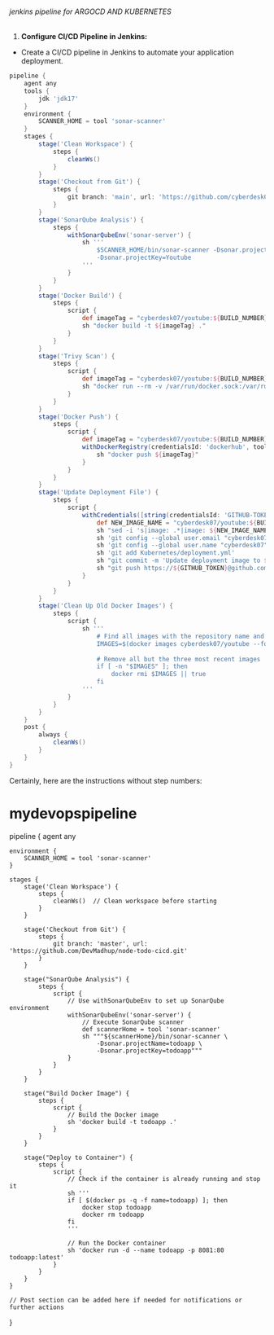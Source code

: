 ###### jenkins pipeline for ARGOCD AND KUBERNETES ########
1. **Configure CI/CD Pipeline in Jenkins:**
- Create a CI/CD pipeline in Jenkins to automate your application deployment.

```groovy
pipeline {
    agent any
    tools {
        jdk 'jdk17'
    }
    environment {
        SCANNER_HOME = tool 'sonar-scanner'
    }
    stages {
        stage('Clean Workspace') {
            steps {
                cleanWs()
            }
        }
        stage('Checkout from Git') {
            steps {
                git branch: 'main', url: 'https://github.com/cyberdesk07/a-youtube-clone-app.git'
            }
        }
        stage('SonarQube Analysis') {
            steps {
                withSonarQubeEnv('sonar-server') {
                    sh '''
                        $SCANNER_HOME/bin/sonar-scanner -Dsonar.projectName=Youtube \
                        -Dsonar.projectKey=Youtube
                    '''
                }
            }
        }
        stage('Docker Build') {
            steps {
                script {
                    def imageTag = "cyberdesk07/youtube:${BUILD_NUMBER}"
                    sh "docker build -t ${imageTag} ."
                }
            }
        }
        stage('Trivy Scan') {
            steps {
                script {
                    def imageTag = "cyberdesk07/youtube:${BUILD_NUMBER}"
                    sh "docker run --rm -v /var/run/docker.sock:/var/run/docker.sock aquasec/trivy:latest image ${imageTag}"
                }
            }
        }
        stage('Docker Push') {
            steps {
                script {
                    def imageTag = "cyberdesk07/youtube:${BUILD_NUMBER}"
                    withDockerRegistry(credentialsId: 'dockerhub', toolName: 'docker') {   
                        sh "docker push ${imageTag}"
                    }
                }
            }
        }
        stage('Update Deployment File') {
            steps {
                script {
                    withCredentials([string(credentialsId: 'GITHUB-TOKEN', variable: 'GITHUB_TOKEN')]) {
                        def NEW_IMAGE_NAME = "cyberdesk07/youtube:${BUILD_NUMBER}"
                        sh "sed -i 's|image: .*|image: ${NEW_IMAGE_NAME}|' Kubernetes/deployment.yml"
                        sh 'git config --global user.email "cyberdesk07@gmail.com"'
                        sh 'git config --global user.name "cyberdesk07"'
                        sh 'git add Kubernetes/deployment.yml'
                        sh "git commit -m 'Update deployment image to ${NEW_IMAGE_NAME}' || echo 'No changes to commit'"
                        sh "git push https://${GITHUB_TOKEN}@github.com/cyberdesk07/a-youtube-clone-app.git HEAD:main"
                    }
                }
            }
        }
        stage('Clean Up Old Docker Images') {
            steps {
                script {
                    sh '''
                        # Find all images with the repository name and sort by creation date
                        IMAGES=$(docker images cyberdesk07/youtube --format "{{.Repository}}:{{.Tag}} {{.ID}}" | sort -r | awk 'NR>3 {print $2}')
                        
                        # Remove all but the three most recent images
                        if [ -n "$IMAGES" ]; then
                            docker rmi $IMAGES || true
                        fi
                    '''
                }
            }
        }
    }
    post {
        always {
            cleanWs()
        }
    }
}
```

Certainly, here are the instructions without step numbers:



# mydevopspipeline

pipeline {
    agent any

    environment {
        SCANNER_HOME = tool 'sonar-scanner'
    }

    stages {
        stage('Clean Workspace') {
            steps {
                cleanWs()  // Clean workspace before starting
            }
        }

        stage('Checkout from Git') {
            steps {
                git branch: 'master', url: 'https://github.com/DevMadhup/node-todo-cicd.git'
            }
        }
        
        stage("SonarQube Analysis") {
            steps {
                script {
                    // Use withSonarQubeEnv to set up SonarQube environment
                    withSonarQubeEnv('sonar-server') {
                        // Execute SonarQube scanner
                        def scannerHome = tool 'sonar-scanner'
                        sh """${scannerHome}/bin/sonar-scanner \
                            -Dsonar.projectName=todoapp \
                            -Dsonar.projectKey=todoapp"""
                    }
                }
            }
        }
        
        stage("Build Docker Image") {
            steps {
                script {
                    // Build the Docker image
                    sh 'docker build -t todoapp .'
                }
            }
        }
        
        stage("Deploy to Container") {
            steps {
                script {
                    // Check if the container is already running and stop it
                    sh '''
                    if [ $(docker ps -q -f name=todoapp) ]; then
                        docker stop todoapp
                        docker rm todoapp
                    fi
                    '''

                    // Run the Docker container
                    sh 'docker run -d --name todoapp -p 8081:80 todoapp:latest'
                }
            }
        }
    }
    
    // Post section can be added here if needed for notifications or further actions
}

